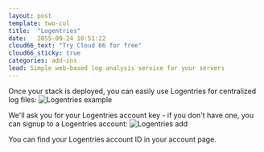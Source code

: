 ```yaml
---
layout: post
template: two-col
title:  "Logentries"
date:   2055-09-24 10:51:22
cloud66_text: "Try Cloud 66 for free"
cloud66_sticky: true
categories: add-ins
lead: Simple web-based log analysis service for your servers
---
```


Once your stack is deployed, you can easily use Logentries for centralized log files:
![Logentries example](http://cdn.cloud66.com/images/help/addin_logentries.png)

We'll ask you for your Logentries account key - if you don't have one, you can signup to a Logentries account:
![Logentries add](http://cdn.cloud66.com/images/help/addin_example_logentries.png)

You can find your Logentries account ID in your account page.